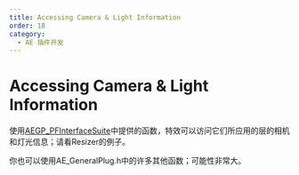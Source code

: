 ```yaml
---
title: Accessing Camera & Light Information
order: 18
category:
  - AE 插件开发
---
```


# Accessing Camera & Light Information

使用[AEGP_PFInterfaceSuite](.../aegps/aegp-suites.html)中提供的函数，特效可以访问它们所应用的层的相机和灯光信息；请看Resizer的例子。

你也可以使用AE_GeneralPlug.h中的许多其他函数；可能性非常大。